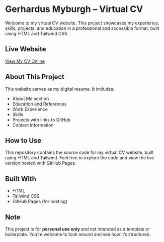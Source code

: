 # Gerhardus Myburgh – Virtual CV

Welcome to my virtual CV website. This project showcases my experience, skills, projects, and education in a professional and accessible format, built using HTML and Tailwind CSS.

## Live Website

[View My CV Online](https://hrdsmyburgh.github.io/gerhardus-myburgh-cv/)

## About This Project

This website serves as my digital resume. It includes:

- About Me section  
- Education and References  
- Work Experience  
- Skills  
- Projects with links to GitHub  
- Contact Information  

## How to Use

This repository contains the source code for my virtual CV website, built using HTML and Tailwind. Feel free to explore the code and view the live version hosted with GitHub Pages.

## Built With

- HTML  
- Tailwind CSS  
- GitHub Pages (for hosting)

## Note

This project is for **personal use only** and not intended as a template or boilerplate. You’re welcome to look around and see how it’s structured.
